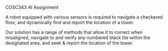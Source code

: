 COSC343 AI Assignment 

A robot equipped with various sensors is required to navigate a checkered floor, and dynamically find and report the location of a tower.

Our solution has a range of methods that allow it to correct when misaligned, navigate to and verify any numbered black tile within the designated area, and seek & report the location of the tower. 
